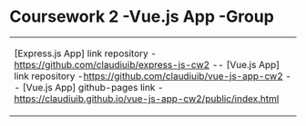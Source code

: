 
# Coursework 2 -Vue.js App -Group 
<table>
<tr>
<td>
  
  [Express.js App]  link repository -https://github.com/claudiuib/express-js-cw2 --
  [Vue.js App] link repository -https://github.com/claudiuib/vue-js-app-cw2 --
  [Vue.js App] github-pages link - https://claudiuib.github.io/vue-js-app-cw2/public/index.html
  
</td>
</tr>
</table>


